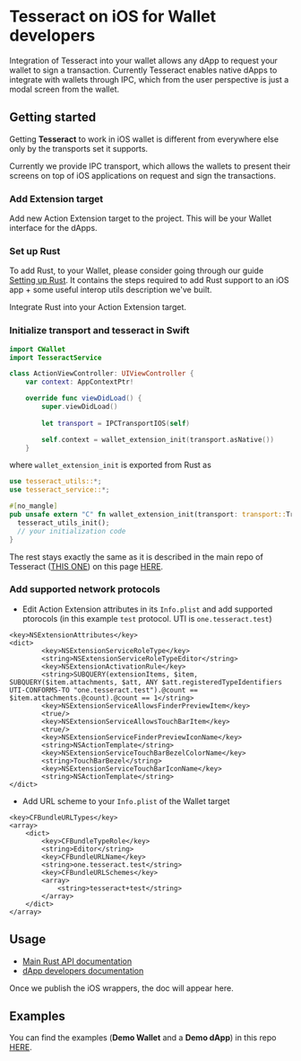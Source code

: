 # Tesseract on iOS for Wallet developers

Integration of Tesseract into your wallet allows any dApp to request your wallet to sign a transaction. Currently Tesseract enables native dApps to integrate with wallets through IPC, which from the user perspective is just a modal screen from the wallet.

## Getting started

Getting **Tesseract** to work in iOS wallet is different from everywhere else only by the transports set it supports.

Currently we provide IPC transport, which allows the wallets to present their screens on top of iOS applications on request and sign the transactions.

### Add Extension target

Add new Action Extension target to the project. This will be your Wallet interface for the dApps.

### Set up Rust

To add Rust, to your Wallet, please consider going through our guide [Setting up Rust](./RUST.MD). It contains the steps required to add Rust support to an iOS app + some useful interop utils description we've built.

Integrate Rust into your Action Extension target.

### Initialize transport and tesseract in Swift

```swift
import CWallet
import TesseractService

class ActionViewController: UIViewController {
    var context: AppContextPtr!

    override func viewDidLoad() {
        super.viewDidLoad()
        
        let transport = IPCTransportIOS(self)

        self.context = wallet_extension_init(transport.asNative())
    }
```
where `wallet_extension_init` is exported from Rust as

```rust
use tesseract_utils::*;
use tesseract_service::*;

#[no_mangle]
pub unsafe extern "C" fn wallet_extension_init(transport: transport::Transport) -> ManuallyDrop<AppContextPtr> {
  tesseract_utils_init();
  // your initialization code
}
```

The rest stays exactly the same as it is described in the main repo of Tesseract ([THIS ONE](https://github.com/tesseract-one/Tesseract.rs/)) on this page [HERE](https://github.com/tesseract-one/Tesseract.rs/blob/master/docs/SERVICE.MD).

### Add supported network protocols

* Edit Action Extension attributes in its `Info.plist` and add supported ptorocols (in this example `test` protocol. UTI is `one.tesseract.test`)
```plist
<key>NSExtensionAttributes</key>
<dict>
		<key>NSExtensionServiceRoleType</key>
		<string>NSExtensionServiceRoleTypeEditor</string>
		<key>NSExtensionActivationRule</key>
		<string>SUBQUERY(extensionItems, $item, SUBQUERY($item.attachments, $att, ANY $att.registeredTypeIdentifiers UTI-CONFORMS-TO "one.tesseract.test").@count == $item.attachments.@count).@count == 1</string>
		<key>NSExtensionServiceAllowsFinderPreviewItem</key>
		<true/>
		<key>NSExtensionServiceAllowsTouchBarItem</key>
		<true/>
		<key>NSExtensionServiceFinderPreviewIconName</key>
		<string>NSActionTemplate</string>
		<key>NSExtensionServiceTouchBarBezelColorName</key>
		<string>TouchBarBezel</string>
		<key>NSExtensionServiceTouchBarIconName</key>
		<string>NSActionTemplate</string>
</dict>
```
* Add URL scheme to your `Info.plist` of the Wallet target
```plist
<key>CFBundleURLTypes</key>
<array>
	<dict>
		<key>CFBundleTypeRole</key>
		<string>Editor</string>
		<key>CFBundleURLName</key>
		<string>one.tesseract.test</string>
		<key>CFBundleURLSchemes</key>
		<array>
			<string>tesseract+test</string>
		</array>
	</dict>
</array>
```

## Usage

* [Main Rust API documentation](https://github.com/tesseract-one/Tesseract.rs)
* [dApp developers documentation](./README.MD)

Once we publish the iOS wrappers, the doc will appear here.

## Examples

You can find the examples (**Demo Wallet** and a **Demo dApp**) in this repo [HERE](./examples).
